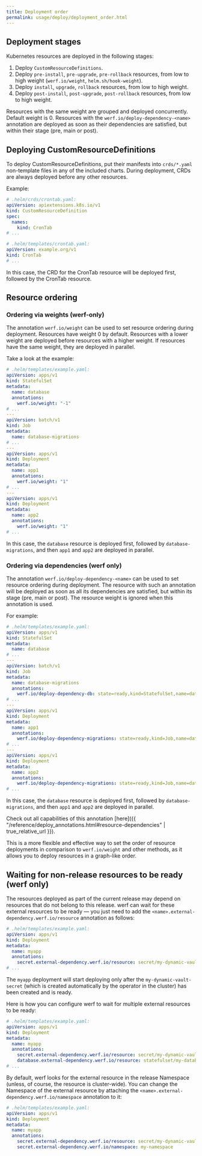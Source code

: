 ```yaml
---
title: Deployment order
permalink: usage/deploy/deployment_order.html
---
```


## Deployment stages

Kubernetes resources are deployed in the following stages:

1. Deploy `CustomResourceDefinitions`.
1. Deploy `pre-install`, `pre-upgrade`, `pre-rollback` resources, from low to high weight (`werf.io/weight`, `helm.sh/hook-weight`).
1. Deploy `install`, `upgrade`, `rollback` resources, from low to high weight.
1. Deploy `post-install`, `post-upgrade`, `post-rollback` resources, from low to high weight.

Resources with the same weight are grouped and deployed concurrently. Default weight is 0. Resources with the `werf.io/deploy-dependency-<name>` annotation are deployed as soon as their dependencies are satisfied, but within their stage (pre, main or post).

## Deploying CustomResourceDefinitions

To deploy CustomResourceDefinitions, put their manifests into `crds/*.yaml` non-template files in any of the included charts. During deployment, CRDs are always deployed before any other resources.

Example:

```yaml
# .helm/crds/crontab.yaml:
apiVersion: apiextensions.k8s.io/v1
kind: CustomResourceDefinition
spec:
  names:
    kind: CronTab
# ...
```

```yaml
# .helm/templates/crontab.yaml:
apiVersion: example.org/v1
kind: CronTab
# ...
```

In this case, the CRD for the CronTab resource will be deployed first, followed by the CronTab resource.

## Resource ordering

### Ordering via weights (werf-only)

The annotation `werf.io/weight` can be used to set resource ordering during deployment. Resources have weight 0 by default. Resources with a lower weight are deployed before resources with a higher weight. If resources have the same weight, they are deployed in parallel.

Take a look at the example:

```yaml
# .helm/templates/example.yaml:
apiVersion: apps/v1
kind: StatefulSet
metadata:
  name: database
  annotations:
    werf.io/weight: "-1"
# ...
---
apiVersion: batch/v1
kind: Job
metadata:
  name: database-migrations
# ...
---
apiVersion: apps/v1
kind: Deployment
metadata:
  name: app1
  annotations:
    werf.io/weight: "1"
# ...
---
apiVersion: apps/v1
kind: Deployment
metadata:
  name: app2
  annotations:
    werf.io/weight: "1"
# ...
```

In this case, the `database` resource is deployed first, followed by `database-migrations`, and then `app1` and `app2` are deployed in parallel.

### Ordering via dependencies (werf only)

The annotation `werf.io/deploy-dependency-<name>` can be used to set resource ordering during deployment. The resource with such an annotation will be deployed as soon as all its dependencies are satisfied, but within its stage (pre, main or post). The resource weight is ignored when this annotation is used.

For example:

```yaml
# .helm/templates/example.yaml:
apiVersion: apps/v1
kind: StatefulSet
metadata:
  name: database
# ...
---
apiVersion: batch/v1
kind: Job
metadata:
  name: database-migrations
  annotations:
    werf.io/deploy-dependency-db: state=ready,kind=StatefulSet,name=database
# ...
---
apiVersion: apps/v1
kind: Deployment
metadata:
  name: app1
  annotations:
    werf.io/deploy-dependency-migrations: state=ready,kind=Job,name=database-migrations
# ...
---
apiVersion: apps/v1
kind: Deployment
metadata:
  name: app2
  annotations:
    werf.io/deploy-dependency-migrations: state=ready,kind=Job,name=database-migrations
# ...
```

In this case, the `database` resource is deployed first, followed by `database-migrations`, and then `app1` and `app2` are deployed in parallel.

Check out all capabilities of this annotation [here]({{ "/reference/deploy_annotations.html#resource-dependencies" | true_relative_url }}).

This is a more flexible and effective way to set the order of resource deployments in comparison to `werf.io/weight` and other methods, as it allows you to deploy resources in a graph-like order.

## Waiting for non-release resources to be ready (werf only)

The resources deployed as part of the current release may depend on resources that do not belong to this release. werf can wait for these external resources to be ready — you just need to add the `<name>.external-dependency.werf.io/resource` annotation as follows:

```yaml
# .helm/templates/example.yaml:
apiVersion: apps/v1
kind: Deployment
metadata:
  name: myapp
  annotations:
    secret.external-dependency.werf.io/resource: secret/my-dynamic-vault-secret
# ...
```

The `myapp` deployment will start deploying only after the `my-dynamic-vault-secret` (which is created automatically by the operator in the cluster) has been created and is ready.

Here is how you can configure werf to wait for multiple external resources to be ready:

```yaml
# .helm/templates/example.yaml:
apiVersion: apps/v1
kind: Deployment
metadata:
  name: myapp
  annotations:
    secret.external-dependency.werf.io/resource: secret/my-dynamic-vault-secret
    database.external-dependency.werf.io/resource: statefulset/my-database
# ...
```

By default, werf looks for the external resource in the release Namespace (unless, of course, the resource is cluster-wide). You can change the Namespace of the external resource by attaching the `<name>.external-dependency.werf.io/namespace` annotation to it:

```yaml
# .helm/templates/example.yaml:
apiVersion: apps/v1
kind: Deployment
metadata:
  name: myapp
  annotations:
    secret.external-dependency.werf.io/resource: secret/my-dynamic-vault-secret
    secret.external-dependency.werf.io/namespace: my-namespace
```
